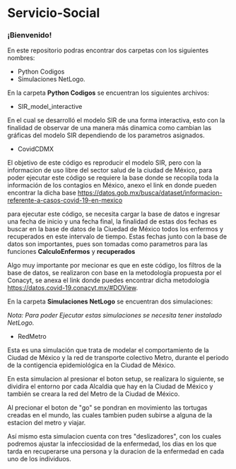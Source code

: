 # Servicio-Social

### ¡Bienvenido! 

En este repositorio podras encontrar dos carpetas con los siguientes nombres:

- Python Codigos
- Simulaciones NetLogo.

En la carpeta **Python Codigos** se encuentran los siguientes archivos:

- SIR_model_interactive 

En el cual se desarrolló el modelo SIR de una forma interactiva, esto con la finalidad de observar de una manera más dinamica como cambian las gráficas 
del modelo SIR dependiendo de los parametros asignados.

- CovidCDMX

El objetivo de este código es reproducir el modelo SIR, pero con la informacion de uso libre del sector salud de la ciudad de México, para poder ejecutar este código
se requiere la base donde se recopila toda la información de los contagios en México, anexo el link en donde pueden encontrar la dicha base https://datos.gob.mx/busca/dataset/informacion-referente-a-casos-covid-19-en-mexico

para ejecutar este código, se necesita cargar la base de datos e ingresar una fecha de inicio y una fecha final, la finalidad de estas dos fechas 
es buscar en la base de datos de la Ciuedad de México todos los enfermos y recuperados en este intervalo de tiempo. Estas fechas junto con la base de datos
son importantes, pues son tomadas como parametros para las funciones **CalculoEnfermos** y **recuperados**

Algo muy importante por mecionar es que en este código, los filtros de la base de datos, se realizaron con base en la metodología propuesta por el Conacyt, se anexa el link 
donde puedes encontrar dicha metodología https://datos.covid-19.conacyt.mx/#DOView.

En la carpeta **Simulaciones NetLogo** se encuentran dos simulaciones: 

*Nota: Para poder Ejecutar estas simulaciones se necesita tener instalado NetLogo.* 

- RedMetro 

Esta es una simulación que trata de modelar el comportamiento de la Ciudad de México y la red de transporte colectivo Metro, durante el periodo de la contigencia epidemiológica en la Ciudad de México. 

En esta simulacion al presionar el boton setup, se realizara lo siguiente, se dividira el entorno por cada Alcaldia que hay en la Ciudad de México y también se creara 
la red del Metro de la Ciudad de México.

Al precionar el boton de "go" se pondran en movimiento las tortugas creadas en el mundo, las cuales tambien puden subirse a alguna de la estacion del metro y viajar.

Así mismo esta simulacion cuenta con tres "deslizadores", con los cuales podremos ajustar la infecciosidad de la enfermedad, los dias en los que tarda en recuperarse una persona
y la duracion de la enfermedad en cada uno de los individuos. 
